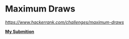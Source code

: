 # Maximum Draws
_https://www.hackerrank.com/challenges/maximum-draws_

[**My Submition**](https://www.hackerrank.com/challenges/maximum-draws/submissions/code/359212244)
